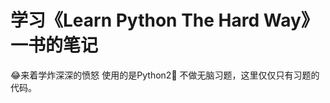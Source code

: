 # 学习《Learn Python The Hard Way》一书的笔记
:joy:来着学炸深深的愤怒
使用的是Python2:new_moon_with_face:
不做无脑习题，这里仅仅只有习题的代码。
